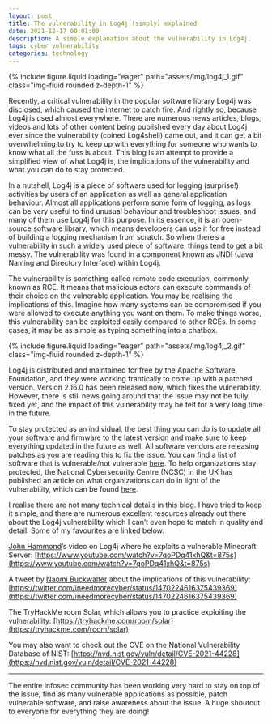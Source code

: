 ```yaml
---
layout: post
title: The vulnerability in Log4j (simply) explained
date: 2021-12-17 00:01:00
description: A simple explanation about the vulnerability in Log4j.
tags: cyber vulnerability
categories: technology
---
```

<div class="row mt-3">
    <div class="col-sm mt-3 mt-md-0">
        {% include figure.liquid loading="eager" path="assets/img/log4j_1.gif" class="img-fluid rounded z-depth-1" %}
    </div>
</div>

Recently, a critical vulnerability in the popular software library Log4j was disclosed, which caused the internet to catch fire. And rightly so, because Log4j is used almost everywhere. There are numerous news articles, blogs, videos and lots of other content being published every day about Log4j ever since the vulnerability (coined Log4shell) came out, and it can get a bit overwhelming to try to keep up with everything for someone who wants to know what all the fuss is about. This blog is an attempt to provide a simplified view of what Log4j is, the implications of the vulnerability and what you can do to stay protected.

In a nutshell, Log4j is a piece of software used for logging (surprise!) activities by users of an application as well as general application behaviour. Almost all applications perform some form of logging, as logs can be very useful to find unusual behaviour and troubleshoot issues, and many of them use Log4j for this purpose. In its essence, it is an open-source software library, which means developers can use it for free instead of building a logging mechanism from scratch. So when there’s a vulnerability in such a widely used piece of software, things tend to get a bit messy. The vulnerability was found in a component known as JNDI (Java Naming and Directory Interface) within Log4j.

The vulnerability is something called remote code execution, commonly known as RCE. It means that malicious actors can execute commands of their choice on the vulnerable application. You may be realising the implications of this. Imagine how many systems can be compromised if you were allowed to execute anything you want on them. To make things worse, this vulnerability can be exploited easily compared to other RCEs. In some cases, it may be as simple as typing something into a chatbox.

<div class="row mt-3">
    <div class="col-sm mt-3 mt-md-0">
        {% include figure.liquid loading="eager" path="assets/img/log4j_2.gif" class="img-fluid rounded z-depth-1" %}
    </div>
</div>

Log4j is distributed and maintained for free by the Apache Software Foundation, and they were working frantically to come up with a patched version. Version 2.16.0 has been released now, which fixes the vulnerability. However, there is still news going around that the issue may not be fully fixed yet, and the impact of this vulnerability may be felt for a very long time in the future.

To stay protected as an individual, the best thing you can do is to update all your software and firmware to the latest version and make sure to keep everything updated in the future as well. All software vendors are releasing patches as you are reading this to fix the issue. You can find a list of software that is vulnerable/not vulnerable [here](https://github.com/NCSC-NL/log4shell/blob/main/software/README.md). To help organizations stay protected, the National Cybersecurity Centre (NCSC) in the UK has published an article on what organizations can do in light of the vulnerability, which can be found [here](https://www.ncsc.gov.uk/news/apache-log4j-vulnerability).

I realise there are not many technical details in this blog. I have tried to keep it simple, and there are numerous excellent resources already out there about the Log4j vulnerability which I can’t even hope to match in quality and detail. Some of my favourites are linked below.

[John Hammond](https://www.linkedin.com/in/johnhammond010/)’s video on Log4j where he exploits a vulnerable Minecraft Server: [https://www.youtube.com/watch?v=7qoPDq41xhQ&t=875s](https://www.youtube.com/watch?v=7qoPDq41xhQ&t=875s)

A tweet by [Naomi Buckwalter](https://www.linkedin.com/in/naomi-buckwalter/) about the implications of this vulnerability: [https://twitter.com/ineedmorecyber/status/1470224616375439369](https://twitter.com/ineedmorecyber/status/1470224616375439369)

The TryHackMe room Solar, which allows you to practice exploiting the vulnerability: [https://tryhackme.com/room/solar](https://tryhackme.com/room/solar)

You may also want to check out the CVE on the National Vulnerability Database of NIST: [https://nvd.nist.gov/vuln/detail/CVE-2021-44228](https://nvd.nist.gov/vuln/detail/CVE-2021-44228)

* * *

The entire infosec community has been working very hard to stay on top of the issue, find as many vulnerable applications as possible, patch vulnerable software, and raise awareness about the issue. A huge shoutout to everyone for everything they are doing!